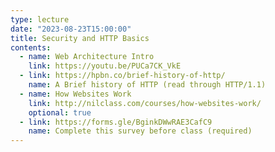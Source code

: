 ```yaml
---
type: lecture
date: "2023-08-23T15:00:00"
title: Security and HTTP Basics
contents:
  - name: Web Architecture Intro
    link: https://youtu.be/PUCa7CK_VkE
  - link: https://hpbn.co/brief-history-of-http/
    name: A Brief history of HTTP (read through HTTP/1.1)
  - name: How Websites Work
    link: http://nilclass.com/courses/how-websites-work/
    optional: true
  - link: https://forms.gle/BginkDWwRAE3CafC9
    name: Complete this survey before class (required)
---
```


